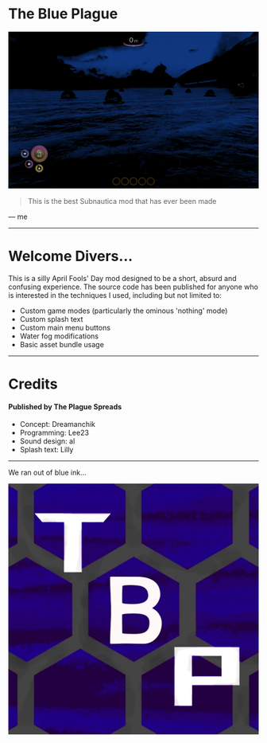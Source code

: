 # The Blue Plague

![A screensnhot of Subnautica covered with an ominous blue shadowy fog](https://github.com/ThePlagueSpreads/TheBluePlague/raw/refs/heads/main/Page/BluePlague.webp)

> This is the best Subnautica mod that has ever been made

— me

---

# Welcome Divers...
This is a silly April Fools' Day mod designed to be a short, absurd and confusing experience. The source code has been published for anyone who is interested in the techniques I used, including but not limited to:
- Custom game modes (particularly the ominous 'nothing' mode)
- Custom splash text
- Custom main menu buttons
- Water fog modifications
- Basic asset bundle usage

---

# Credits
#### Published by The Plague Spreads
- Concept: Dreamanchik
- Programming: Lee23
- Sound design: al
- Splash text: Lilly

---

We ran out of blue ink...

![The Blue Plague Logo, depicting a blue version of the Red Plague dome shield with the letters 'TBP'](https://github.com/ThePlagueSpreads/TheBluePlague/raw/refs/heads/main/Page/BluePlagueLogo.webp)
